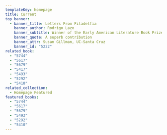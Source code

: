 ```yaml
---
templateKey: homepage
title: Current
top_banner:
  - banner_title: Letters From Filadelfia
    banner_author: Rodrigo Lazo
    banner_subtitle: Winner of the Early American Literature Book Prize
    banner_quote: A superb contribution
    banner_attr: Susan Gillman, UC-Santa Cruz
    banner_id: "5222"
related_book:
  - "5744"
  - "5617"
  - "5679"
  - "5417"
  - "5493"
  - "5292"
  - "5410"
related_collection:
  - Homepage Featured
featured_books:
  - "5744"
  - "5617"
  - "5679"
  - "5493"
  - "5292"
  - "5410"
---
```

